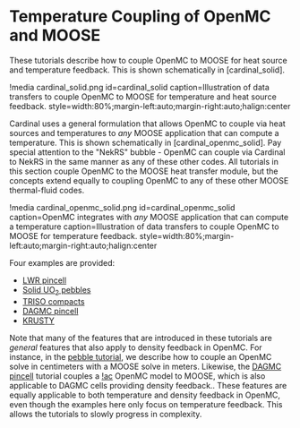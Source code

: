 # Temperature Coupling of OpenMC and MOOSE

These tutorials describe how to couple OpenMC to MOOSE for heat source
and temperature feedback. This is shown schematically in [cardinal_solid].

!media cardinal_solid.png
  id=cardinal_solid
  caption=Illustration of data transfers to couple OpenMC to MOOSE for temperature and heat source feedback.
  style=width:80%;margin-left:auto;margin-right:auto;halign:center

Cardinal uses a general formulation that allows OpenMC to couple via heat sources
and temperatures to *any* MOOSE application that can compute a temperature.
This is shown schematically in [cardinal_openmc_solid]. Pay special attention to the
"NekRS" bubble - OpenMC can couple via Cardinal to NekRS in the same manner
as any of these other codes.
All tutorials in this
section couple OpenMC to the MOOSE heat transfer module, but the concepts
extend equally to coupling OpenMC to any of these other MOOSE thermal-fluid codes.

!media cardinal_openmc_solid.png
  id=cardinal_openmc_solid
  caption=OpenMC integrates with *any* MOOSE application that can compute a temperature
  caption=Illustration of data transfers to couple OpenMC to MOOSE for temperature feedback.
  style=width:80%;margin-left:auto;margin-right:auto;halign:center

Four examples are provided:

- [LWR pincell](pincell1.md)
- [Solid UO$_2$ pebbles](triso.md)
- [TRISO compacts](gas_compact.md)
- [DAGMC pincell](dagmc.md)
- [KRUSTY](KRUSTY.md)

Note that many of the features that are introduced in these
tutorials are *general* features that also apply to density feedback in OpenMC.
For instance, in the [pebble tutorial](triso.md), we describe how to
couple an OpenMC solve in centimeters with a MOOSE solve in meters.
Likewise, the [DAGMC pincell](dagmc.md) tutorial couples a [!ac](DAGMC) OpenMC
model to MOOSE, which is also applicable to DAGMC cells providing density feedback..
These
features are equally applicable to both temperature and density feedback in OpenMC,
even though the examples here only focus on temperature feedback. This allows
the tutorials to slowly progress in complexity.
